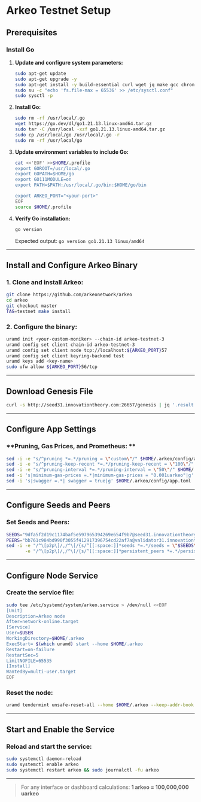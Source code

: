 # Arkeo Testnet Setup

## Prerequisites

### Install Go

1. **Update and configure system parameters:**
    ```bash
    sudo apt-get update
    sudo apt-get upgrade -y
    sudo apt-get install -y build-essential curl wget jq make gcc chrony git
    sudo su -c "echo 'fs.file-max = 65536' >> /etc/sysctl.conf"
    sudo sysctl -p
    ```

2. **Install Go:**
    ```bash
    sudo rm -rf /usr/local/.go
    wget https://go.dev/dl/go1.21.13.linux-amd64.tar.gz
    sudo tar -C /usr/local -xzf go1.21.13.linux-amd64.tar.gz
    sudo cp /usr/local/go /usr/local/.go -r
    sudo rm -rf /usr/local/go
    ```

3. **Update environment variables to include Go:**
    ```bash
    cat <<'EOF' >>$HOME/.profile
    export GOROOT=/usr/local/.go
    export GOPATH=$HOME/go
    export GO111MODULE=on
    export PATH=$PATH:/usr/local/.go/bin:$HOME/go/bin

    export ARKEO_PORT="<your-port>"
    EOF
    source $HOME/.profile
    ```

4. **Verify Go installation:**
    ```bash
    go version
    ```
    Expected output: `go version go1.21.13 linux/amd64`

---

## Install and Configure Arkeo Binary

### 1. **Clone and install Arkeo:**
   ```bash
   git clone https://github.com/arkeonetwork/arkeo
   cd arkeo
   git checkout master
   TAG=testnet make install
   ```

### 2. **Configure the binary:**
   ```bash
   uramd init <your-custom-moniker> --chain-id arkeo-testnet-3
   uramd config set client chain-id arkeo-testnet-3
   uramd config set client node tcp://localhost:${ARKEO_PORT}57
   uramd config set client keyring-backend test
   uramd keys add <key-name>   
   sudo ufw allow ${ARKEO_PORT}56/tcp
   ```

---

## Download Genesis File

```bash
curl -s http://seed31.innovationtheory.com:26657/genesis | jq '.result.genesis' > $HOME/.arkeo/config/genesis.json
```

---

## Configure App Settings

### **Pruning, Gas Prices, and Prometheus: **
   ```bash
   sed -i -e "s/^pruning *=.*/pruning = \"custom\"/" $HOME/.arkeo/config/app.toml
   sed -i -e "s/^pruning-keep-recent *=.*/pruning-keep-recent = \"100\"/" $HOME/.arkeo/config/app.toml
   sed -i -e "s/^pruning-interval *=.*/pruning-interval = \"50\"/" $HOME/.arkeo/config/app.toml
   sed -i 's|minimum-gas-prices =.*|minimum-gas-prices = "0.001uarkeo"|g' $HOME/.arkeo/config/app.toml
   sed -i 's|swagger =.*| swagger = true|g' $HOME/.arkeo/config/app.toml
   ```

---

## Configure Seeds and Peers

### **Set Seeds and Peers:**
   ```bash
   SEEDS="9dfa5f2d19c1174baf5e597965394269e654f9b7@seed31.innovationtheory.com:26656"
   PEERS="bb761c984bd990f3055f412917396754cd22af7a@validator31.innovationtheory.com:26656,81e36f94351d47803b8e1e0d0ad2d2e8e14ed36b@validator32.innovationtheory.com:26656"
   sed -i -e "/^\[p2p\]/,/^\[/{s/^[[:space:]]*seeds *=.*/seeds = \"$SEEDS\"/}" \
          -e "/^\[p2p\]/,/^\[/{s/^[[:space:]]*persistent_peers *=.*/persistent_peers = \"$PEERS\"/}" $HOME/.arkeo/config/config.toml
   ```

---

## Configure Node Service

### **Create the service file:**
   ```bash
   sudo tee /etc/systemd/system/arkeo.service > /dev/null <<EOF
   [Unit]
   Description=Arkeo node
   After=network-online.target
   [Service]
   User=$USER
   WorkingDirectory=$HOME/.arkeo
   ExecStart= $(which uramd) start --home $HOME/.arkeo
   Restart=on-failure
   RestartSec=5
   LimitNOFILE=65535
   [Install]
   WantedBy=multi-user.target
   EOF
   ```

### **Reset the node:**
   ```bash
   uramd tendermint unsafe-reset-all --home $HOME/.arkeo --keep-addr-book
   ```

---

## Start and Enable the Service

### **Reload and start the service:**
   ```bash
   sudo systemctl daemon-reload
   sudo systemctl enable arkeo
   sudo systemctl restart arkeo && sudo journalctl -fu arkeo
   ```

---

> For any interface or dashboard calculations:
       **1 arkeo = 100,000,000 uarkeo**

